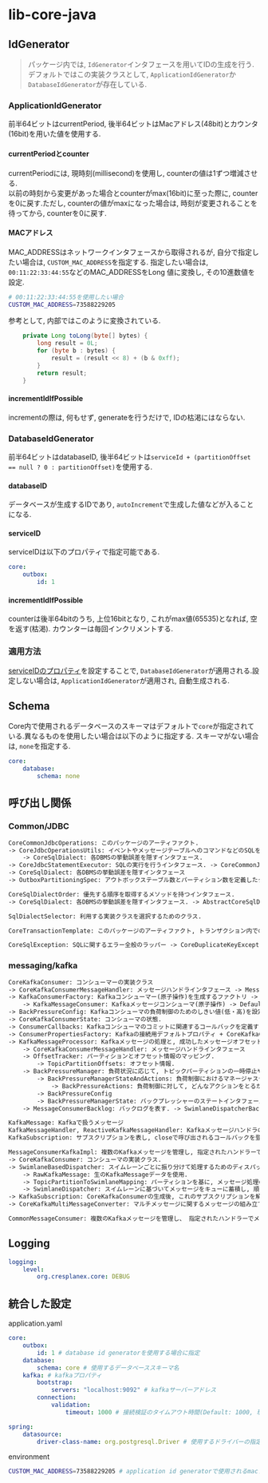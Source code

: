 # lib-core-java

## IdGenerator
> パッケージ内では, `IdGenerator`インタフェースを用いてIDの生成を行う.
> デフォルトではこの実装クラスとして, `ApplicationIdGenerator`か`DatabaseIdGenerator`が存在している.

### ApplicationIdGenerator

前半64ビットはcurrentPeriod, 後半64ビットはMacアドレス(48bit)とカウンタ(16bit)を用いた値を使用する.

#### currentPeriodとcounter

currentPeriodには, 現時刻(millisecond)を使用し, counterの値は1ずつ増減させる.<br>
以前の時刻から変更があった場合とcounterがmax(16bit)に至った際に, counterを0に戻す.ただし, counterの値がmaxになった場合は, 時刻が変更されることを待ってから, counterを0に戻す.

#### MACアドレス

MAC_ADDRESSはネットワークインタフェースから取得されるが, 自分で指定したい場合は, `CUSTOM_MAC_ADDRESS`を指定する.
指定したい場合は, `00:11:22:33:44:55`などのMAC_ADDRESSをLong 値に変換し, その10進数値を設定.
```sh
# 00:11:22:33:44:55を使用したい場合
CUSTOM_MAC_ADDRESS=73588229205
```

参考として, 内部ではこのように変換されている.
``` java
    private Long toLong(byte[] bytes) {
        long result = 0L;
        for (byte b : bytes) {
            result = (result << 8) + (b & 0xff);
        }
        return result;
    }
```

#### incrementIdIfPossible
incrementの際は, 何もせず, generateを行うだけで, IDの枯渇にはならない.

### DatabaseIdGenerator

前半64ビットはdatabaseID, 後半64ビットは`serviceId + (partitionOffset == null ? 0 : partitionOffset)`を使用する.

#### databaseID

データベースが生成するIDであり, `autoIncrement`で生成した値などが入ることになる.

#### serviceID

serviceIDは以下のプロパティで指定可能である.
``` yaml
core:
    outbox:
        id: 1
```

#### incrementIdIfPossible
counterは後半64bitのうち, 上位16bitとなり, これがmax値(65535)となれば, 空を返す(枯渇).
カウンターは毎回インクリメントする.

### 適用方法

[serviceIDのプロパティ](#serviceid)を設定することで, `DatabaseIdGenerator`が適用される.設定しない場合は, `ApplicationIdGenerator`が適用され, 自動生成される.

## Schema

Core内で使用されるデータベースのスキーマはデフォルトで`core`が指定されている.異なるものを使用したい場合は以下のように指定する.
スキーマがない場合は, `none`を指定する.

``` yaml
core:
    database:
        schema: none
```

## 呼び出し関係

### Common/JDBC

``` txt
CoreCommonJdbcOperations: このパッケージのアーティファクト.
-> CoreJdbcOperationsUtils: イベントやメッセージテーブルへのコマンドなどのSQLを発行する.
    -> CoreSqlDialect: 各DBMSの挙動誤差を隠すインタフェース.
-> CoreJdbcStatementExecutor: SQLの実行を行うインタフェース. -> CoreCommonJdbcStatementExecutor(java.sqlによる実装), CoreSpringJdbcStatementExecutor(spring.jdbcによる実装)
-> CoreSqlDialect: 各DBMSの挙動誤差を隠すインタフェース
-> OutboxPartitioningSpec: アウトボックステーブル数とパーティション数を定義したクラス.

CoreSqlDialectOrder: 優先する順序を取得するメソッドを持つインタフェース.
-> CoreSqlDialect: 各DBMSの挙動誤差を隠すインタフェース. -> AbstractCoreSqlDialect: 共通アブストラクト -> DefaultCoreSqlDialect, MsSqlDialect, MySqlDialect, PostgresDialect

SqlDialectSelector: 利用する実装クラスを選択するためのクラス.

CoreTransactionTemplate: このパッケージのアーティファクト, トランザクション内での処理実行を定義するテンプレートインターフェース. -> CoreSpringTransactionTemplate(springによる実装)

CoreSqlException: SQLに関するエラー全般のラッパー -> CoreDuplicateKeyException: 重複キーエラー
```

### messaging/kafka

``` txt
CoreKafkaConsumer: コンシューマーの実装クラス
-> CoreKafkaConsumerMessageHandler: メッセージハンドラインタフェース -> MessageConsumerKafkaImplの中で定義されている.
-> KafkaConsumerFactory: Kafkaコンシューマー(原子操作)を生成するファクトリ -> DefaultKafkaConsumerFactory
    -> KafkaMessageConsumer: Kafkaメッセージコンシューマ(原子操作) -> DefaultKafkaMessageConsumer
-> BackPressureConfig: Kafkaコンシューマの負荷制御のためのしきい値(低・高)を設定
-> CoreKafkaConsumerState: コンシューマの状態.
-> ConsumerCallbacks: Kafkaコンシューマのコミットに関連するコールバックを定義するインターフェース.
-> ConsumerPropertiesFactory: Kafkaの接続用デフォルトプロパティ + CoreKafkaConsumerConfigurationProperties: Kafkaプロパティ(上書き)
-> KafkaMessageProcessor: Kafkaメッセージの処理と, 成功したメッセージオフセットのトラッキングを行う.
    -> CoreKafkaConsumerMessageHandler: メッセージハンドラインタフェース
    -> OffsetTracker: パーティションとオフセット情報のマッピング.
        -> TopicPartitionOffsets: オフセット情報.
    -> BackPressureManager: 負荷状況に応じて, トピックパーティションの一時停止や再開を制御.
        -> BackPressureManagerStateAndActions: 負荷制御におけるマネージャステートとアクション.
            -> BackPressureActions: 負荷制御に対して, どんなアクションをとるか.
        -> BackPressureConfig
        -> BackPressureManagerState: バックプレッシャーのステートインタフェース. -> BackPressureManagerNormalState, BackPressureManagerPausedState
    -> MessageConsumerBacklog: バックログを表す. -> SwimlaneDispatcherBacklog

KafkaMessage: Kafkaで扱うメッセージ
KafkaMessageHandler, ReactiveKafkaMessageHandler: Kafkaメッセージハンドラのインタフェース.
KafkaSubscription: サブスクリプションを表し, closeで呼び出されるコールバックを登録できる.

MessageConsumerKafkaImpl: 複数のKafkaメッセージを管理し, 指定されたハンドラーでメッセージを処理.(スイムレーン以外はCoreKafkaConsumerのラッパー)
-> CoreKafkaConsumer: コンシューマの実装クラス.
-> SwimlaneBasedDispatcher: スイムレーンごとに振り分けて処理するためのディスパッチャ, スイムレーンごとに別々の処理キューを持ち、メッセージの分散処理を行う.これを利用したCoreKafkaConsumerMessageHandlerを使って, CoreKafkaConsumerの生成を行う.
    -> RawKafkaMessage: 生のKafkaMessageデータを使用.
    -> TopicPartitionToSwimlaneMapping: パーティションを基に, メッセージ処理のスイムレーンIDを割り当てるインターフェース. -> SwimlanePerTopicPartition(パーティションごとに個別のスイムレーン), OriginalTopicPartitionToSwimlaneMapping(パーティションIDをそのままスイムレーンとして使用(Default)), MultipleSwimlanesPerTopicPartitionMapping(パーティションごとに複数のスイムレーンをマッピング)
    -> SwimlaneDispatcher: スイムレーンに基づいてメッセージをキューに蓄積し, 順次処理するディスパッチャ.ただし, 実際の処理内容は, MessageConsumerKafkaImpl内のhandleで定義している.また, この中でもRawKafkaMessageからKafkaMessageに変換されたあと, KafkaMessageHandler, ReactiveKafkaMessageHandlerが呼ばれている.
-> KafkaSubscription: CoreKafkaConsumerの生成後, これのサブスクリプションを解除できるように, コールバックを設定したKafkaSubscriptionを返す.
-> CoreKafkaMultiMessageConverter: マルチメッセージに関するメッセージの組み立てなどを行う.

CommonMessageConsumer: 複数のKafkaメッセージを管理し、 指定されたハンドラーでメッセージを処理. -> MessageConsumerKafkaImpl
```

## Logging

``` yaml
logging:
    level:
        org.cresplanex.core: DEBUG
```

## 統合した設定

application.yaml
``` yaml
core:
    outbox:
        id: 1 # database id generatorを使用する場合に指定
    database:
        schema: core # 使用するデータベーススキーマ名
    kafka: # kafkaプロパティ
        bootstrap:
            servers: "localhost:9092" # kafkaサーバーアドレス
        connection:
            validation:
                timeout: 1000 # 接続検証のタイムアウト時間(Default: 1000, 現在未使用)

spring:
    datasource:
        driver-class-name: org.postgresql.Driver # 使用するドライバーの指定
```

environment
``` sh
CUSTOM_MAC_ADDRESS=73588229205 # application id generatorで使用されるmacアドレスを手動設定
```